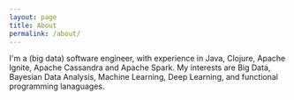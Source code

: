 ```yaml
---
layout: page
title: About
permalink: /about/
---
```


I'm a (big data) software engineer, with experience in Java, Clojure,
Apache Ignite, Apache Cassandra and Apache Spark. My interests are Big
Data, Bayesian Data Analysis, Machine Learning, Deep Learning, and
functional programming lanaguages.
